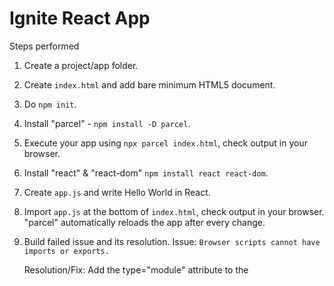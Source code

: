 # Ignite React App

Steps performed

1. Create a project/app folder.

2. Create `index.html` and add bare minimum HTML5 document.

3. Do `npm init`.

4. Install "parcel" - `npm install -D parcel`.

5. Execute your app using `npx parcel index.html`, check output in your browser.

6. Install "react" & "react-dom" `npm install react react-dom`.

7. Create `app.js` and write Hello World in React.

8. Import `app.js` at the bottom of `index.html`, check output in your browser.
   "parcel" automatically reloads the app after every change.

9. Build failed issue and its resolution.
   Issue:
   `Browser scripts cannot have imports or exports.`

   Resolution/Fix:
   Add the type="module" attribute to the <script> tag.

   Refer: https://parceljs.org/languages/javascript/#classic-scripts

10. HMR - Hot Module Reloading
    "parcel" automatically reloads your app after every change.
    It keeps track of file changes and whenever it happens it reloads the app.

    File watcher alogorithm - written in C++ is used behind the scenes.

11. Observe that ".parcel-cache" and "dist" folders are created.

12. `npx parcel index.html` - creates a development build inside "dist" folder.
    `npx parcel build index.html` - it will create production build inside "dist" folder.
    But we get an error in build - `Target "main" declares an output file path of "index.js" which does not match the compiled bundle type "html".`

    Fix - we need to remove "main" entry from the package.json file.
    After this build will be successful.

    Observe "dist" folder for the production build.

13. `npm parcel index.html --https` - allows to use HTTPS protocol.



http://localhost:1234/

